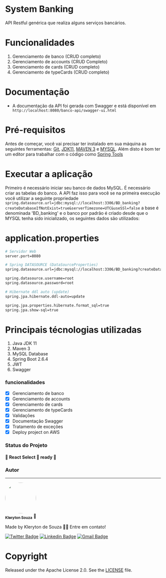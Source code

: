 # System Banking
API Restful genérica que realiza alguns serviços bancários.

# Funcionalidades
1. Gerenciamento de banco (CRUD completo)
2. Gerenciamento de accounts (CRUD Completo)
3. Gerenciamento de cards (CRUD completo)
4. Gerenciamento de typeCards (CRUD completo)

# Documentação
*  A documentação da API foi gerada com Swagger e está disponível em ``` http://localhost:8080/banco-api/swagger-ui.html```

# Pré-requisitos
Antes de começar, você vai precisar ter instalado em sua máquina as seguintes ferramentas:
[Git](https://git-scm.com), [JDK11](https://www.oracle.com/java/technologies/downloads/#java11), [MAVEN 3](https://maven.apache.org/index.html) e [MYSQL](https://www.mysql.com/downloads/). 
Além disto é bom ter um editor para trabalhar com o código como [Spring Tools](https://spring.io/tools)

# Executar a aplicação
Primeiro é necessário iniciar seu banco de dados MySQL. É necessário criar as tabelas do banco. A API faz isso para você se na primeira execução você utilizar a seguinte propriedade ```spring.datasource.url=jdbc:mysql://localhost:3306/BD_banking?createDatabaseIfNotExist=true&serverTimezone=UTC&useSSl=false``` a base é denominada 'BD_banking' e o banco por padrão é criado desde que o MYSQL tenha sido inicializado, os seguintes dados são utilizados:

# application.properties
```bash
# Servidor Web
server.port=8080

# Spring DATASOURCE (DataSourceProperties)
spring.datasource.url=jdbc:mysql://localhost:3306/BD_banking?createDatabaseIfNotExist=true&serverTimezone=UTC&useSSl=false

spring.datasource.username=root
spring.datasource.password=root

# Hibernate ddl auto (update)
spring.jpa.hibernate.ddl-auto=update

spring.jpa.properties.hibernate.format_sql=true
spring.jpa.show-sql=true
```
# Principais técnologias utilizadas
1. Java JDK 11
2. Maven 3
3. MySQL Database
4. Spring Boot 2.6.4
5. JWT
6. Swagger 

### funcionalidades
- [x] Gerenciamento de banco
- [x] Gerenciamento de accounts
- [x] Gerenciamento de cards
- [x] Gerenciamento de typeCards
- [X] Validações
- [x] Documentação Swagger
- [x] Tratamento de exceções
- [x] Deploy project on AWS

### Status do Projeto
<h4 align="left"> 
	🚧  React Select 🚀 ready  🚧
</h4>

### Autor
---
<a href="https://github.com/klerytondev/">
 <img style="border-radius: 50%;" src="https://avatars.githubusercontent.com/klerytondev" width="100px;" alt=""/>
 <br />
 <sub><b>Kleryton Souza</b></sub></a> <a>🚀</a>

Made by Kleryton de Souza 👋🏽 Entre em contato!

[![Twitter Badge](https://img.shields.io/badge/-@SouzaKleryton-1ca0f1?style=flat-square&labelColor=1ca0f1&logo=twitter&logoColor=white&link=https://twitter.com/SouzaKleryton)](https://twitter.com/SouzaKleryton) [![Linkedin Badge](https://img.shields.io/badge/-kleryton-souza?style=flat-square&logo=Linkedin&logoColor=white&link=https://www.linkedin.com/in/kleryton-souza-a1733673/)](https://www.linkedin.com/in/kleryton-souza-a1733673/) 
[![Gmail Badge](https://img.shields.io/badge/kleryton.dev@gmail.com-c14438?style=flat-square&logo=Gmail&logoColor=white&link=mailto:kleryton.dev@gmail.com)](mailto:kleryton.dev@gmail.com)

# Copyright
Released under the Apache License 2.0. See the [LICENSE](https://github.com/codecentric/springboot-sample-app/blob/master/LICENSE) file.
